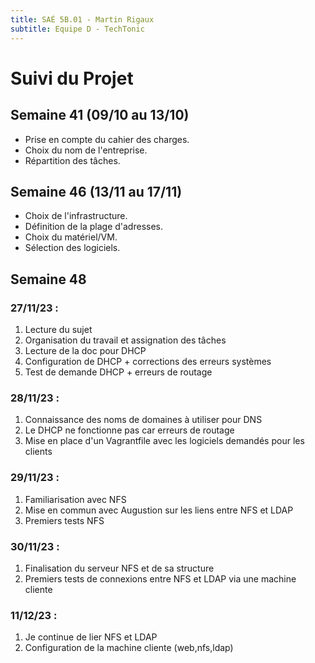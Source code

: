 ```yaml
---
title: SAÉ 5B.01 - Martin Rigaux
subtitle: Equipe D - TechTonic
---
```


# Suivi du Projet

## Semaine 41 (09/10 au 13/10)

- Prise en compte du cahier des charges.
- Choix du nom de l'entreprise.
- Répartition des tâches.

## Semaine 46 (13/11 au 17/11)

- Choix de l'infrastructure.
- Définition de la plage d'adresses.
- Choix du matériel/VM.
- Sélection des logiciels.

## Semaine 48

### 27/11/23 :

1. Lecture du sujet
2. Organisation du travail et assignation des tâches
3. Lecture de la doc pour DHCP
4. Configuration de DHCP + corrections des erreurs systèmes
5. Test de demande DHCP + erreurs de routage


### 28/11/23 :

1. Connaissance des noms de domaines à utiliser pour DNS
2. Le DHCP ne fonctionne pas car erreurs de routage  
3. Mise en place d'un Vagrantfile avec les logiciels demandés pour les clients

### 29/11/23 :

1. Familiarisation avec NFS
2. Mise en commun avec Augustion sur les liens entre NFS et LDAP
3. Premiers tests NFS 

### 30/11/23 :

1. Finalisation du serveur NFS et de sa structure
2. Premiers tests de connexions entre NFS et LDAP via une machine cliente

### 11/12/23 :

1. Je continue de lier NFS et LDAP 
2. Configuration de la machine cliente (web,nfs,ldap)